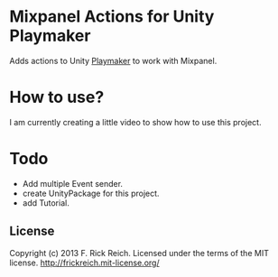 Mixpanel Actions for Unity Playmaker
==================

Adds actions to Unity [Playmaker](http://www.hutonggames.com) to work with Mixpanel.

How to use?
===========

I am currently creating a little video to show how to use this project.

Todo
====

- Add multiple Event sender.
- create UnityPackage for this project.
- add Tutorial.

## License
Copyright (c) 2013 F. Rick Reich. Licensed under the terms of the MIT license.
http://frickreich.mit-license.org/
